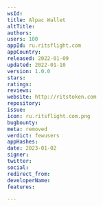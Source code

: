 ```yaml
---
wsId: 
title: Alpac Wallet
altTitle: 
authors: 
users: 100
appId: ru.ritsflight.com
appCountry: 
released: 2022-01-09
updated: 2022-01-10
version: 1.0.0
stars: 
ratings: 
reviews: 
website: http://ritstoken.com
repository: 
issue: 
icon: ru.ritsflight.com.png
bugbounty: 
meta: removed
verdict: fewusers
appHashes: 
date: 2023-01-02
signer: 
twitter: 
social: 
redirect_from: 
developerName: 
features: 

---
```


